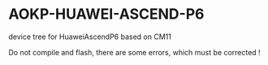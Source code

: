 AOKP-HUAWEI-ASCEND-P6
=======

device tree for HuaweiAscendP6 based on CM11

Do not compile and flash, there are some errors, which must be corrected !
